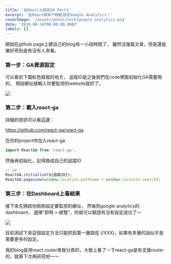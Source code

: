 ```yaml
---
title: '在React上設定GA Part1'
excerpt: '在React框架下輕鬆設定Google Analytics！'
coverImage: '/assets/posts/tech/google_analytics.png'
date: '2019-08-14T00:00:00.000Z'
labels: []
---
```


開始在github page上建自己的blog有一小段時間了， 雖然沒幾篇文章，但是還是蠻好奇到底有沒有人來看。

### 第一步：GA資源設定

可以看到下圖紅色框框的地方， 追蹤ID是之後我們在code裡面初始化GA需要用的， 預設網址就輸入你要監控的website就好了。

<img src='/assets/posts/tech/ga1/ga1_1.png'/>

### 第二步：載入react-ga

詳細的資訊可以看這邊：

<a href='https://github.com/react-ga/react-ga' target="_blank">https://github.com/react-ga/react-ga</a>

在你的project中加入react-ga

```javascript
import ReactGA from 'react-ga';
```

然後再初始化，記得換成自己的追蹤ID

```javascript
// GA
ReactGA.initialize(${追蹤ID});
ReactGA.pageview(window.location.pathname + window.location.search);
```

### 第三步：在Dashboard上看結果

接下來先開啟你剛剛設定要監控的網址， 然後到google analytics的dashboard， 選擇“即時 > 總覽”，你就可以驗證有沒有設定成功了～

<img src='/assets/posts/tech/ga1/ga1_2.png'/>

目前測試下來這個設定方法只能抓到第一層路徑 (/XXX)，如果有多層的話似乎是需要更多的設定。

我的blog是用react router來做分頁的，大致上看了一下react-ga是有支援router的，就等下次再研究吧～～